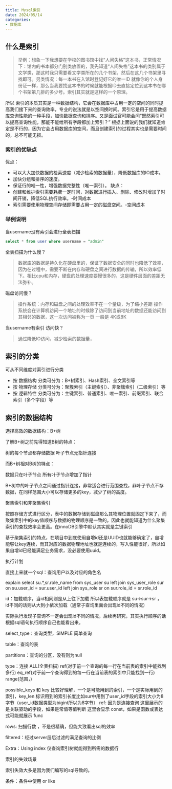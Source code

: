 ```yaml
---
title: Mysql索引
date: 2024/05/14
categories:
- 数据库
---
```


## 什么是索引

> 举例：想象一下我想要在学校的图书馆中找“人间失格”这本书，正常情况下：馆内的书本都分门别类放置的，我先知道“人间失格”这本书的类别属于文学类，那这时我只需要看文学类所在的几个书架，然后在这几个书架里寻找即可。另类情况：每一本书在入馆时登记好它的唯一ID 就像你的个人身份证一样，那么当我要找这本书的时候就能根据ID去直接定位到这本书在哪个书架第几排的多少号。索引其实就是这样的一个原理。

所以 索引的本质其实是一种数据结构，它会在数据库中占用一定的空间的同时提高我们接下来的查询效率，专业的说法就是以空间换时间。索引它是用于提高数据库查询性能的一种手段，加快数据查询和排序。又是面试官可能会问“既然索引可以提高查询性能，那能不能给所有字段都加上索引？” 根据上面说的我们就知道肯定是不行的，因为它会占用数据库的空间，而且创建索引的过程其实也是需要时间的，总不可能无损。

### 索引的优缺点

优点：

- 可以大大加快数据的检索速度（减少检索的数据量），降低数据库的IO成本。
- 加快分组和排序的速度。
- 保证行的唯一性，增强数据完整性（唯一索引）。
缺点：
- 创建和维护索引需要耗费一定时间，对数据进行插入、删除、修改时增加了时间开销，降低SQL执行效率。-时间成本
- 索引需要使用物理空间存储即需要占用一定的磁盘空间。-空间成本

### 举例说明

当username没有索引会进行全表扫描

```sql
select * from user where username = "admin"
```

全表扫描为什么慢？
> 数据库的数据是持久化在硬盘里的，保证了数据安全的同时也降低了效率，因为在过程中，需要不断在内存和硬盘之间进行数据的传输，所以效率低下。相比cpu和内存，硬盘的处理速度要慢很多的，这是硬件层面的差距无法弥补。

磁盘访问慢？

> 操作系统：内存和磁盘之间的处理效率不在一个量级，为了缩小差距 操作系统会在计算机访问一个地址的时候除了访问到当前地址的数据还能访问到其相邻的数据，这一次访问被称为一页 一般是 4K或8K

当username有索引 访问快？

> 通过降低IO访问，减少检索的数据量，

## 索引的分类

可从不同维度对索引进行分类

- 按 数据结构 分类可分为：B+树索引、Hash索引、全文索引等
- 按 物理存储 分类可分为：聚簇索引（主键索引）、非聚簇索引（二级索引）等
- 按 逻辑特性 分类可分为：主键索引、普通索引、唯一索引、前缀索引、联合索引（多个字段）等

## 索引的数据结构

选择高效的数据结构：B+树

了解B+树之前先得知道B树的特点：

树的每个节点都存储数据
叶子节点无指针连接

而B+树相对B树的特点：

数据只在叶子节点
所有叶子节点增加了指针

B+树中的叶子节点之间通过指针连接，非常适合进行范围查找，非叶子节点不存数据，在同样范围大小可以存储更多的key，减少了树的高度。

聚集索引和非聚集索引

按照存储方式进行区分，表中的数据存储到磁盘那么其物理位置就固定下来了，而聚集索引中的key值顺序与数据的物理顺序是一致的。因此也就能知道为什么聚集索引的查找效率会更高。在innoDB引擎中默认其实就是主键索引

基于聚集索引的特点，在项目中到底使用自增id还是UUID也就能够确定了，自增能够让key连续，而其对应的数据物理地址也就是连续的，写入性能很好，所以如果自增id已经能满足业务需求，没必要使用uuid。

执行计划

直接上来就一个sql：查询用户以及对应的角色名

explain
select su.*,sr.role_name
from sys_user su
left join sys_user_role sur on su.user_id = sur.user_id
left join sys_role sr on sur.role_id  = sr.role_id

id：加载顺序，当id相同则是从上往下加载 所以表加载顺序就是 su→sur→sr ， id不同的话则从大到小依次加载（通常子查询里面会出现id不同的情况）

实际执行发现子查询不一定会出现id不同的情况，后续再研究，其实执行顺序的话根据sql语句执行顺序自己也能看出来。

select_type：查询类型，SIMPLE 简单查询

table：查询的表

partitions：查询的分区，没有则为null

type：连接 ALL(全表扫描) ref(对于前一个查询的每一行在当前表的索引中能找到多行) eq_ref(对于前一个查询得到的每一行在当前表的索引中只能找到一行) range(范围，)

possible_keys 和 key 比较好理解，一个是可能用到的索引，一个是实际用到的索引，key_len 标识用到的索引长度比如sur中用到了user_id字段的索引大小为8字节（user_id数据类型为bigint所以为8字节）
ref: 因为是连接查询 这里展示的是关联驱动的字段，如果是常值等值判断 这里会显示 const，如果是函数或表达式可能就展示 func

rows: 扫描行数 ，不是很精确，但能大致看出sql的效率

filtered：经过server层后过滤的满足查询的比例

Extra：Using index 仅查询索引树就能得到所需的数据行

索引的失效场景

索引失效大多是因为我们编写的sql导致的。

条件：条件中使用 or  like
